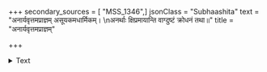 +++
secondary_sources = [ "MSS_1346",]
jsonClass = "Subhaashita"
text = "अनार्यवृत्तमप्राज्ञम् असूयकमधार्मिकम्।  \nअनर्थाः क्षिप्रमायान्ति वाग्दुष्टं क्रोधनं तथा॥"
title = "अनार्यवृत्तमप्राज्ञम्"

+++

<details><summary>Text</summary>

अनार्यवृत्तमप्राज्ञम् असूयकमधार्मिकम्।  
अनर्थाः क्षिप्रमायान्ति वाग्दुष्टं क्रोधनं तथा॥
</details>
